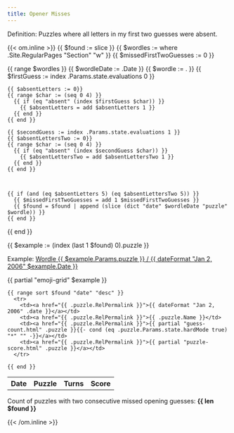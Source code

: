 ```yaml
---
title: Opener Misses
---
```


Definition: Puzzles where all letters in my first two guesses were absent.

{{< om.inline >}}
  {{ $found := slice }}
  {{ $wordles := where .Site.RegularPages "Section" "w" }}
  {{ $missedFirstTwoGuesses := 0 }}

  {{ range $wordles }}
    {{ $wordleDate := .Date }}
    {{ $wordle := . }}
    {{ $firstGuess := index .Params.state.evaluations 0 }}

    {{ $absentLetters := 0}}
    {{ range $char := (seq 0 4) }}
      {{ if (eq "absent" (index $firstGuess $char)) }}
        {{ $absentLetters = add $absentLetters 1 }}
      {{ end }}
    {{ end }}

    {{ $secondGuess := index .Params.state.evaluations 1 }}
    {{ $absentLettersTwo := 0}}
    {{ range $char := (seq 0 4) }}
      {{ if (eq "absent" (index $secondGuess $char)) }}
        {{ $absentLettersTwo = add $absentLettersTwo 1 }}
      {{ end }}
    {{ end }}



    {{ if (and (eq $absentLetters 5) (eq $absentLettersTwo 5)) }}
      {{ $missedFirstTwoGuesses = add 1 $missedFirstTwoGuesses }}
      {{ $found = $found | append (slice (dict "date" $wordleDate "puzzle" $wordle)) }}
    {{ end }}

  {{ end }}

  {{ $example := (index (last 1 $found) 0).puzzle }}
  <p>Example: <a href="{{ $example.RelPermalink }}">Wordle {{ $example.Params.puzzle }} / {{ dateFormat "Jan 2, 2006" $example.Date }}</a></p>

  <p>{{ partial "emoji-grid" $example }}</p>

  <table>
    <tr>
      <th>Date</th>
      <th>Puzzle</th>
      <th>Turns</th>
      <th>Score</th>
    </tr>

    {{ range sort $found "date" "desc" }}
      <tr>
        <td><a href="{{ .puzzle.RelPermalink }}">{{ dateFormat "Jan 2, 2006" .date }}</a></td>
        <td><a href="{{ .puzzle.RelPermalink }}">{{ .puzzle.Name }}</td>
        <td><a href="{{ .puzzle.RelPermalink }}">{{ partial "guess-count.html" .puzzle }}{{- cond (eq .puzzle.Params.state.hardMode true) "*" "" -}}</a></td>
        <td><a href="{{ .puzzle.RelPermalink }}">{{ partial "puzzle-score.html" .puzzle }}</a></td>
      </tr>

    {{ end }}
  </table>

  <p>Count of puzzles with two consecutive missed opening guesses: <strong>{{ len $found }}</strong></p>
{{< /om.inline >}}
